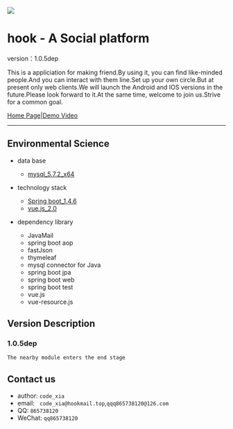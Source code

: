 ![](https://github.com/qq865738120/hookme/blob/master/src/main/resources/static/img/logo1.png)
# hook - A Social platform

version：1.0.5dep<br>

This is a appliciation for making friend.By using it, you can find like-minded people.And you can interact with them line.Set up your own circle.But at present only web clients.We will launch the Android and IOS versions in the future.Please look forward to it.At the same time, welcome to join us.Strive for a common goal.<br>

[Home Page](http://www.hookme.cn:13145)|[Demo Video](https://pan.baidu.com/s/1eSRUbF8)
*********************
Environmental Science
---------------------

* data base
  * [mysql_5.7.2_x64](https://www.mysql.com/)

* technology stack
  * [Spring boot_1.4.6](http://projects.spring.io/spring-boot/)
  * [vue.js_2.0](https://cn.vuejs.org/)
  
* dependency library
  * JavaMail
  * spring boot aop
  * fastJson
  * thymeleaf
  * mysql connector for Java
  * spring boot jpa
  * spring boot web
  * spring boot test
  * vue.js
  * vue-resource.js


Version Description
---------------------
### 1.0.5dep
    The nearby module enters the end stage
    

Contact us
---------------------
* author:   `code_xia`
* email:    `code_xia@hookmail.top`,`qqq865738120@126.com`
* QQ:   `865738120`
* WeChat:   `qq865738120`
